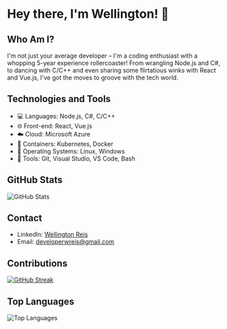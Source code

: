 # Hey there, I'm Wellington! 👋

## Who Am I?
I'm not just your average developer – I'm a coding enthusiast with a whopping 5-year experience rollercoaster! From wrangling Node.js and C#, to dancing with C/C++ and even sharing some flirtatious winks with React and Vue.js, I've got the moves to groove with the tech world.

## Technologies and Tools

- 💻 Languages: Node.js, C#, C/C++
- 🌐 Front-end: React, Vue.js
- ☁️ Cloud: Microsoft Azure
- 🐳 Containers: Kubernetes, Docker
- 🐧 Operating Systems: Linux, Windows
- 🔧 Tools: Git, Visual Studio, VS Code, Bash

## GitHub Stats

![GitHub Stats](https://github-readme-stats.vercel.app/api?username=wellrcosta&show_icons=true&count_private=true&theme=dark)

## Contact

- LinkedIn: [Wellington Reis](https://www.linkedin.com/in/wellington-reis-38a382b9)
- Email: developerwreis@gmail.com

## Contributions

[![GitHub Streak](https://github-readme-streak-stats.herokuapp.com/?user=wellrcosta)](https://github.com/DenverCoder1/github-readme-streak-stats)

## Top Languages

![Top Languages](https://github-readme-stats.vercel.app/api/top-langs/?username=wellrcosta&layout=compact)